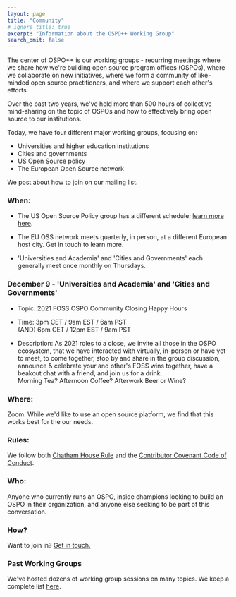 ```yaml
---
layout: page
title: "Community"
# ignore_title: true
excerpt: "Information about the OSPO++ Working Group"
search_omit: false
---
```


The center of OSPO++ is our working groups - recurring meetings where we share how we're building open source program offices (OSPOs), where we collaborate on new initiatives, where we form a community of like-minded open source practitioners, and where we support each other's efforts.

Over the past two years, we've held more than 500 hours of collective mind-sharing on the topic of OSPOs and how to effectively bring open source to our institutions.

Today, we have four different major working groups, focusing on:

- Universities and higher education institutions
- Cities and governments
- US Open Source policy
- The European Open Source network

We post about how to join on our mailing list.

### When:

- The US Open Source Policy group has a different schedule; [learn more here](/policyroundtable).

- The EU OSS network meets quarterly, in person, at a different European host city. Get in touch to learn more.

- 'Universities and Academia' and 'Cities and Governments' each generally meet once monthly on Thursdays. 

### December 9 - 'Universities and Academia' and 'Cities and Governments'
  - Topic:  2021 FOSS OSPO Community Closing Happy Hours
  - Time:   3pm CET / 9am EST / 6am PST     
          (AND)
          6pm CET / 12pm EST / 9am PST
        
  - Description:   As 2021 roles to a close, we invite all those in the OSPO ecosystem, that we have interacted with virtually, in-person or have yet to meet, to come together, stop by and share in the group discussion, announce & celebrate your and other's FOSS wins together, have a beakout chat with a friend, and join us for a drink.   
                Morning Tea?
                Afternoon Coffee?
                Afterwork Beer or Wine?

### Where:

Zoom. While we'd like to use an open source platform, we find that this works best for the our needs.

### Rules:

We follow both [Chatham House Rule](https://en.wikipedia.org/wiki/Chatham_House_Rule) and the [Contributor Covenant Code of Conduct](https://www.contributor-covenant.org/).

### Who:

Anyone who currently runs an OSPO, inside champions looking to build an OSPO in their organization, and anyone else seeking to be part of this conversation.

### How?

Want to join in? <a href="mailto:info@mosslabs.io">Get in touch.</a>

### Past Working Groups

We've hosted dozens of working group sessions on many topics. We keep a complete list [here](/past-working-groups).
